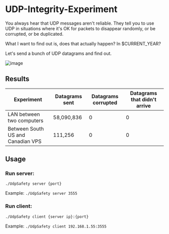 # UDP-Integrity-Experiment
You always hear that UDP messages aren't reliable. They tell you to use UDP in situations where it's OK for packets to disappear randomly, or be corrupted, or be duplicated.

What I want to find out is, does that actually happen? In $CURRENT_YEAR?

Let's send a bunch of UDP datagrams and find out.


![image](https://user-images.githubusercontent.com/5377932/120906724-7ee3a280-c621-11eb-8759-bcc9a0b050c9.png)


## Results

| Experiment | Datagrams sent | Datagrams corrupted | Datagrams that didn't arrive |
| --- | --- | --- | --- | 
| LAN between two computers | 58,090,836 | 0 | 0 |
| Between South US and Canadian VPS | 111,256 | 0 | 0 |

## Usage
### Run server:
```./UdpSafety server {port}```

Example: ```./UdpSafety server 3555```

### Run client:
```./UdpSafety client {server ip}:{port}```

Example: ```./UdpSafety client 192.168.1.55:3555```
